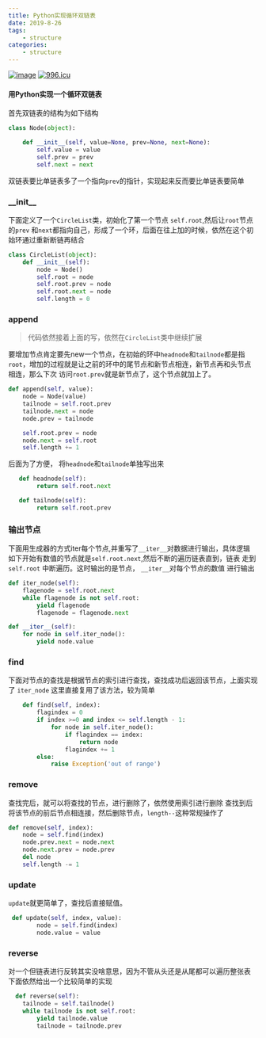 ```yaml
---
title: Python实现循环双链表
date: 2019-8-26
tags:
    - structure
categories: 
    - structure
---
```


[![image](https://img.shields.io/github/issues/jccjd/structure_algorithm)](https://github.com/jccjd)
[![996.icu](https://img.shields.io/badge/link-996.icu-red.svg)](https://996.icu)

#### 用Python实现一个循环双链表
首先双链表的结构为如下结构

```python
class Node(object):

    def __init__(self, value=None, prev=None, next=None):
        self.value = value
        self.prev = prev
        self.next = next
```
双链表要比单链表多了一个指向`prev`的指针，实现起来反而要比单链表要简单
### \_\_init__
下面定义了一个`CircleList`类，初始化了第一个节点 `self.root`,然后让`root`节点的`prev`
和`next`都指向自己，形成了一个环，后面在往上加的时候，依然在这个初始环通过重新断链再结合


```python
class CircleList(object):
    def __init__(self):
        node = Node()
        self.root = node
        self.root.prev = node
        self.root.next = node
        self.length = 0
```


### append
>代码依然接着上面的写，依然在`CircleList`类中继续扩展

要增加节点肯定要先new一个节点，在初始的环中`headnode`和`tailnode`都是指
`root`，增加的过程就是让之前的环中的尾节点和新节点相连，新节点再和头节点相连，那么下次
访问`root.prev`就是新节点了，这个节点就加上了。


```python
def append(self, value):
    node = Node(value)
    tailnode = self.root.prev
    tailnode.next = node
    node.prev = tailnode

    self.root.prev = node
    node.next = self.root
    self.length += 1
```
后面为了方便， 将`headnode`和`tailnode`单独写出来

```python
   def headnode(self):
        return self.root.next

   def tailnode(self):
        return self.root.prev
```

### 输出节点
下面用生成器的方式iter每个节点,并重写了`__iter__`对数据进行输出，具体逻辑
如下开始有数值的节点就是`self.root.next`,然后不断的遍历链表直到，链表
走到`self.root` 中断遍历。这时输出的是节点， `__iter__`对每个节点的数值
进行输出


```python
def iter_node(self):
    flagenode = self.root.next
    while flagenode is not self.root:
        yield flagenode
        flagenode = flagenode.next

def __iter__(self):
    for node in self.iter_node():
        yield node.value
```
### find
下面对节点的查找是根据节点的索引进行查找，查找成功后返回该节点，上面实现了
`iter_node` 这里直接复用了该方法，较为简单


```python
    def find(self, index):
        flagindex = 0
        if index >=0 and index <= self.length - 1:
            for node in self.iter_node():
                if flagindex == index:
                    return node
                flagindex += 1
        else:
            raise Exception('out of range')
```
### remove
查找完后，就可以将查找的节点，进行删除了，依然使用索引进行删除
查找到后将该节点的前后节点相连接，然后删除节点，`length--`这种常规操作了

```python
def remove(self, index):
    node = self.find(index)
    node.prev.next = node.next
    node.next.prev = node.prev
    del node
    self.length -= 1
```

### update
`update`就更简单了，查找后直接赋值。

```python
 def update(self, index, value):
        node = self.find(index)
        node.value = value
```

### reverse
对一个但链表进行反转其实没啥意思，因为不管从头还是从尾都可以遍历整张表
下面依然给出一个比较简单的实现

```python
  def reverse(self):
    tailnode = self.tailnode()
    while tailnode is not self.root:
        yield tailnode.value
        tailnode = tailnode.prev
```

